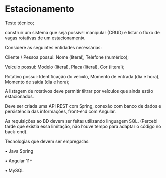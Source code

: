 # Estacionamento

Teste técnico;

construir um sistema que seja possível manipular (CRUD) e listar o fluxo de vagas rotativas de um estacionamento.

 

Considere as seguintes entidades necessárias:

 

Cliente / Pessoa possui: Nome (literal), Telefone (numérico);

Veículo possui: Modelo (literal), Placa (literal), Cor (literal);

Rotativo possui: Identificação do veículo, Momento de entrada (dia e hora), Momento de saída (dia e hora);

 

A listagem de rotativos deve permitir filtrar por veículos que ainda estão estacionados.

 

Deve ser criada uma API REST com Spring, conexão com banco de dados e persistência das informações, front-end com Angular.

 

As requisições ao BD devem ser feitas utilizando linguagem SQL.  (Percebi tarde que existia essa limitação, não houve tempo para adaptar o código no back-end).

 

Tecnologias que devem ser empregadas:

• Java Spring

• Angular 11+

• MySQL
